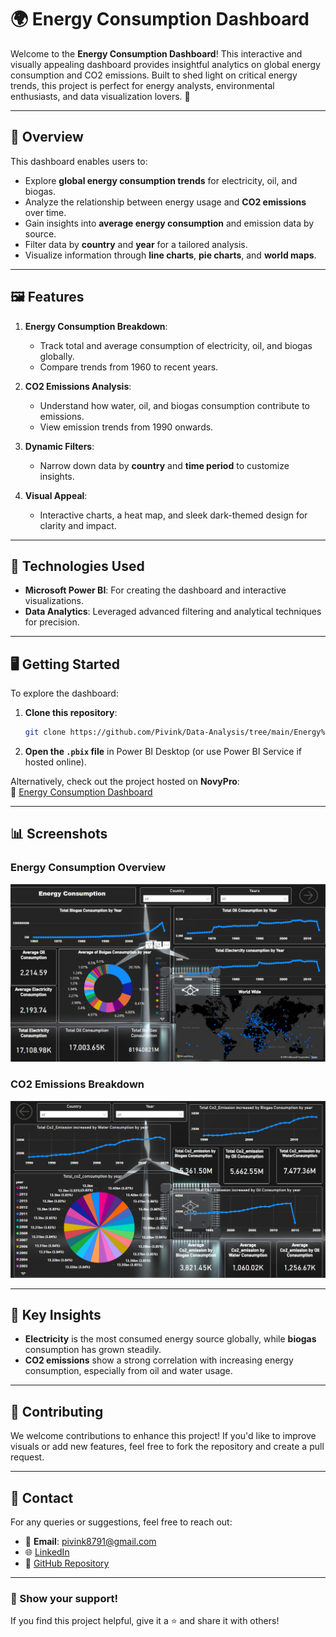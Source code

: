 
# 🌍 Energy Consumption Dashboard

Welcome to the **Energy Consumption Dashboard**! This interactive and visually appealing dashboard provides insightful analytics on global energy consumption and CO2 emissions. Built to shed light on critical energy trends, this project is perfect for energy analysts, environmental enthusiasts, and data visualization lovers. 🚀

---

## 🔎 Overview

This dashboard enables users to:

- Explore **global energy consumption trends** for electricity, oil, and biogas.
- Analyze the relationship between energy usage and **CO2 emissions** over time.
- Gain insights into **average energy consumption** and emission data by source.
- Filter data by **country** and **year** for a tailored analysis.
- Visualize information through **line charts**, **pie charts**, and **world maps**.

---

## 🖼️ Features

1. **Energy Consumption Breakdown**:
   - Track total and average consumption of electricity, oil, and biogas globally.
   - Compare trends from 1960 to recent years.

2. **CO2 Emissions Analysis**:
   - Understand how water, oil, and biogas consumption contribute to emissions.
   - View emission trends from 1990 onwards.

3. **Dynamic Filters**:
   - Narrow down data by **country** and **time period** to customize insights.

4. **Visual Appeal**:
   - Interactive charts, a heat map, and sleek dark-themed design for clarity and impact.

---

## 🚀 Technologies Used

- **Microsoft Power BI**: For creating the dashboard and interactive visualizations.
- **Data Analytics**: Leveraged advanced filtering and analytical techniques for precision.

---

## 🖥️ Getting Started

To explore the dashboard:

1. **Clone this repository**:
   ```bash
   git clone https://github.com/Pivink/Data-Analysis/tree/main/Energy%20Consumption
   ```
2. **Open the `.pbix` file** in Power BI Desktop (or use Power BI Service if hosted online).

Alternatively, check out the project hosted on **NovyPro**:  
🔗 [Energy Consumption Dashboard](https://www.novypro.com/project/energy-consumption-2)

---

## 📊 Screenshots

### Energy Consumption Overview
![Energy Consumption Dashboard](Energy%20conumption.png)

### CO2 Emissions Breakdown
![CO2 Emissions Dashboard](Energy%20conumption2.png)

---

## 🌟 Key Insights

- **Electricity** is the most consumed energy source globally, while **biogas** consumption has grown steadily.
- **CO2 emissions** show a strong correlation with increasing energy consumption, especially from oil and water usage.

---

## 🙌 Contributing

We welcome contributions to enhance this project! If you'd like to improve visuals or add new features, feel free to fork the repository and create a pull request.

---

## 📧 Contact

For any queries or suggestions, feel free to reach out:

- 📩 **Email**: pivink8791@gmail.com  
- 🌐 [LinkedIn](https://www.linkedin.com/in/pivink-kumar-a791b32b3/)  
- 🔗 [GitHub Repository](https://github.com/Pivink/Data-Analysis/tree/main/Energy%20Consumption)  

---

### 🌟 Show your support!

If you find this project helpful, give it a ⭐️ and share it with others!
